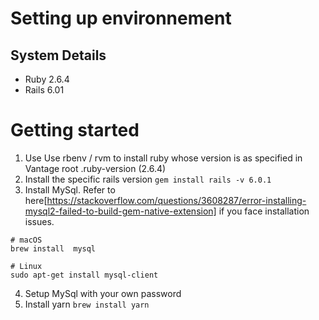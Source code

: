 # Setting up environnement

## System Details
- Ruby 2.6.4
- Rails 6.01

# Getting started
1. Use Use rbenv / rvm to install ruby whose version is as specified in Vantage root .ruby-version (2.6.4)
2. Install the specific rails version `gem install rails -v 6.0.1`
3. Install MySql. Refer to here[https://stackoverflow.com/questions/3608287/error-installing-mysql2-failed-to-build-gem-native-extension] if you face installation issues.
```
# macOS
brew install  mysql

# Linux
sudo apt-get install mysql-client
```
4. Setup MySql with your own password
5. Install yarn `brew install yarn`

